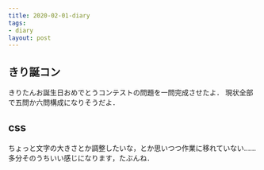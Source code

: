 ```yaml
---
title: 2020-02-01-diary
tags:
- diary
layout: post
---
```


## きり誕コン
きりたんお誕生日おめでとうコンテストの問題を一問完成させたよ．
現状全部で五問か六問構成になりそうだよ．  

<!-- more -->

## css
ちょっと文字の大きさとか調整したいな，とか思いつつ作業に移れていない......<br>
多分そのうちいい感じになります，たぶんね．
